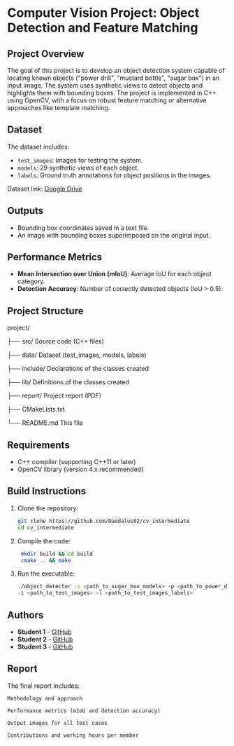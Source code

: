 # Computer Vision Project: Object Detection and Feature Matching

## Project Overview
The goal of this project is to develop an object detection system capable of locating known objects ("power drill", "mustard bottle", "sugar box") in an input image. The system uses synthetic views to detect objects and highlights them with bounding boxes. The project is implemented in C++ using OpenCV, with a focus on robust feature matching or alternative approaches like template matching.

## Dataset
The dataset includes:
- `test_images`: Images for testing the system.
- `models`: 29 synthetic views of each object.
- `labels`: Ground truth annotations for object positions in the images.

Dataset link: [Google Drive](https://drive.google.com/drive/folders/1heXAbX4WKXf3-z2sl68Qg-cvbcVwosxO?usp=sharing)

## Outputs
- Bounding box coordinates saved in a text file.
- An image with bounding boxes superimposed on the original input.

## Performance Metrics
- **Mean Intersection over Union (mIoU)**: Average IoU for each object category.
- **Detection Accuracy**: Number of correctly detected objects (IoU > 0.5).

## Project Structure
project/

├── src/ Source code (C++ files)

├── data/ Dataset (test_images, models, labels)

├── include/ Declarations of the classes created

├── lib/ Definitions of the classes created

├── report/ Project report (PDF)

├── CMakeLists.txt

└── README.md This file

## Requirements
- C++ compiler (supporting C++11 or later)
- OpenCV library (version 4.x recommended)

## Build Instructions
1. Clone the repository:
   ```bash
   git clone https://github.com/Daedalus02/cv_intermediate
   cd cv_intermediate
2. Compile the code:
   ```bash
    mkdir build && cd build
    cmake .. && make
3. Run the executable:
      ```bash
   ./object_detector -s <path_to_sugar_box_models> -p <path_to_power_drill_models> -m <path_to_mustard_bottle_models>
      -i <path_to_test_images> -l <path_to_test_images_labels>

## Authors

- **Student 1** - [GitHub](https://github.com/Ale10chine)  
- **Student 2** - [GitHub](https://github.com/luca037)  
- **Student 3** - [GitHub](https://github.com/Daedalus02)  

## Report

The final report includes:

    Methodology and approach

    Performance metrics (mIoU and detection accuracy)

    Output images for all test cases

    Contributions and working hours per member
